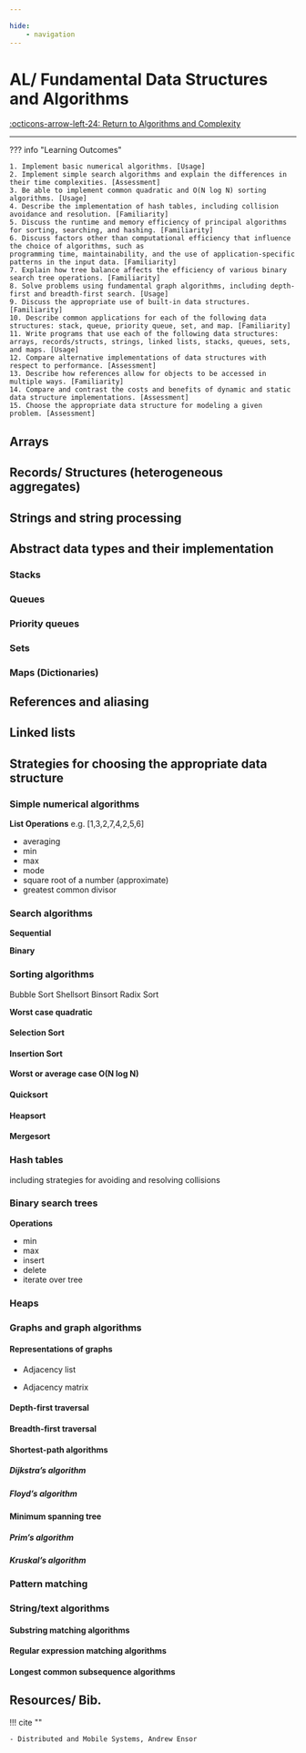 ```yaml
---

hide:
    - navigation
---
```

# AL/ Fundamental Data Structures and Algorithms

[:octicons-arrow-left-24: Return to Algorithms and Complexity](/Bodies-of-Knowledge/Algorithms-Complexity/)

---

??? info "Learning Outcomes"

    1. Implement basic numerical algorithms. [Usage]
    2. Implement simple search algorithms and explain the differences in their time complexities. [Assessment]
    3. Be able to implement common quadratic and O(N log N) sorting algorithms. [Usage]
    4. Describe the implementation of hash tables, including collision avoidance and resolution. [Familiarity]
    5. Discuss the runtime and memory efficiency of principal algorithms for sorting, searching, and hashing. [Familiarity]
    6. Discuss factors other than computational efficiency that influence the choice of algorithms, such as
    programming time, maintainability, and the use of application-specific patterns in the input data. [Familiarity]
    7. Explain how tree balance affects the efficiency of various binary search tree operations. [Familiarity]
    8. Solve problems using fundamental graph algorithms, including depth-first and breadth-first search. [Usage]
    9. Discuss the appropriate use of built-in data structures. [Familiarity]
    10. Describe common applications for each of the following data structures: stack, queue, priority queue, set, and map. [Familiarity]
    11. Write programs that use each of the following data structures: arrays, records/structs, strings, linked lists, stacks, queues, sets, and maps. [Usage]
    12. Compare alternative implementations of data structures with respect to performance. [Assessment]
    13. Describe how references allow for objects to be accessed in multiple ways. [Familiarity]
    14. Compare and contrast the costs and benefits of dynamic and static data structure implementations. [Assessment]
    15. Choose the appropriate data structure for modeling a given problem. [Assessment]

## Arrays

## Records/ Structures (heterogeneous aggregates)

## Strings and string processing

## Abstract data types and their implementation

### Stacks

### Queues

### Priority queues

### Sets

### Maps (Dictionaries)

## References and aliasing

## Linked lists

## Strategies for choosing the appropriate data structure

### Simple numerical algorithms

**List Operations**
e.g. [1,3,2,7,4,2,5,6]

- averaging
- min
- max
- mode
- square root of a number (approximate)
- greatest common divisor

### Search algorithms

**Sequential**  

**Binary** 

### Sorting algorithms

Bubble Sort
Shellsort
Binsort
Radix Sort

**Worst case quadratic** 

#### Selection Sort

#### Insertion Sort

**Worst or average case O(N log N)** 

#### Quicksort

#### Heapsort

#### Mergesort

### Hash tables

including strategies for avoiding and resolving collisions

### Binary search trees

**Operations** 

- min
- max
- insert
- delete
- iterate over tree

### Heaps

### Graphs and graph algorithms

#### Representations of graphs

- Adjacency list

- Adjacency matrix

#### Depth-first traversal

#### Breadth-first traversal

#### Shortest-path algorithms

##### Dijkstra’s algorithm

##### Floyd’s algorithm

#### Minimum spanning tree

##### Prim’s algorithm

##### Kruskal’s algorithm

### Pattern matching

### String/text algorithms

#### Substring matching algorithms

#### Regular expression matching algorithms

#### Longest common subsequence algorithms

## Resources/ Bib.

!!! cite ""

    - Distributed and Mobile Systems, Andrew Ensor
